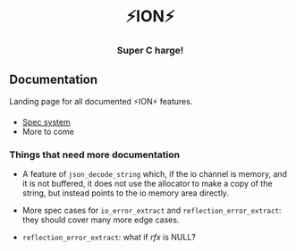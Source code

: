 <div align="center">
  <h1>⚡️ION⚡️</h1>
  <h3>Super C harge!</h3>
</div>

## Documentation

Landing page for all documented ⚡️ION⚡️ features.

- [Spec system](spec.md)
- More to come

### Things that need more documentation

- A feature of `json_decode_string` which, if the io channel is memory, and it is not
  buffered, it does not use the allocator to make a copy of the string, but instead
  points to the io memory area directly.

- More spec cases for `io_error_extract` and `reflection_error_extract`: they should
  cover many more edge cases.

- `reflection_error_extract`: what if *rfx* is NULL?
